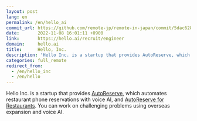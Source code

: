 ```yaml
---
layout: post
lang: en
permalink: /en/hello_ai
commit_url: https://github.com/remote-jp/remote-in-japan/commit/5dac62892873446bcafdfcb8b9c003106e78f75c
date:       2022-11-08 16:01:11 +0900
link:       https://hello.ai/recruit/engineer
domain:     hello.ai
title:      Hello, Inc.
description: 'Hello Inc. is a startup that provides AutoReserve, which automates restaurant phone reservations with voice AI, and AutoReserve for Restaurants. You can work on challenging problems using overseas expansion and voice AI.'
categories: full_remote
redirect_from:
  - /en/hello_inc
  - /en/hello
---
```


<p>Hello Inc. is a startup that provides <a href="https://autoreserve.com">AutoReserve</a>, which automates restaurant phone reservations with voice AI, and <a href="https://autoreserve.com/for_restaurants/qr_order">AutoReserve for Restaurants</a>. You can work on challenging problems using overseas expansion and voice AI.</p>
